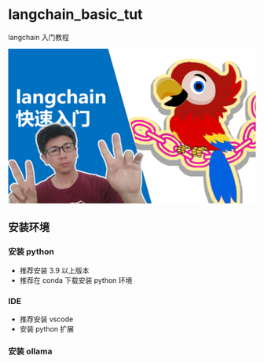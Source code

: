 # langchain_basic_tut
langchain 入门教程

![Alt text](images/cover.png)

## 安装环境
### 安装 python
- 推荐安装 3.9 以上版本
- 推荐在 conda 下载安装 python 环境
### IDE
- 推荐安装 vscode
- 安装 python 扩展
### 安装 ollama

